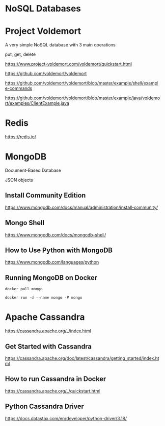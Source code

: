 # NoSQL Databases


# Project Voldemort

A very simple NoSQL database with 3 main operations

put, get, delete

https://www.project-voldemort.com/voldemort/quickstart.html

https://github.com/voldemort/voldemort

https://github.com/voldemort/voldemort/blob/master/example/shell/example-commands

https://github.com/voldemort/voldemort/blob/master/example/java/voldemort/examples/ClientExample.java

# Redis 

https://redis.io/ 


# MongoDB

Document-Based Database

JSON objects

## Install Community Edition

https://www.mongodb.com/docs/manual/administration/install-community/

## Mongo Shell

https://www.mongodb.com/docs/mongodb-shell/


## How to Use Python with MongoDB

https://www.mongodb.com/languages/python

##  Running MongoDB on Docker 

```docker pull mongo```

```docker run -d --name mongo -P mongo```



# Apache Cassandra 


https://cassandra.apache.org/_/index.html


## Get Started with Cassandra  

https://cassandra.apache.org/doc/latest/cassandra/getting_started/index.html


## How to run Cassandra in  Docker 

https://cassandra.apache.org/_/quickstart.html
 


## Python Cassandra Driver

https://docs.datastax.com/en/developer/python-driver/3.18/


 


